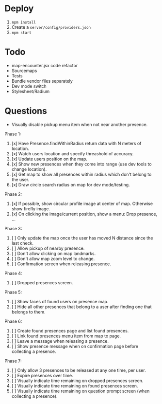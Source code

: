 # Deploy
1. ```npm install```
2. Create a ```server/config/providers.json```
3. ```npm start```

# Todo
- map-encounter.jsx code refactor
- Sourcemaps
- Tests
- Bundle vendor files separately
- Dev mode switch
- Stylesheet/Radium

# Questions
- Visually disable pickup menu item when not near another presence.

Phase 1:
1. [x] Have Presence.findWithinRadius return data with N meters of location.
2. [x] Watch users location and specify threashold of accuracy.
3. [x] Update users position on the map.
4. [x] Show new presences when they come into range (use dev tools to change location).
5. [x] Get map to show all presences within radius which don't belong to the user.
6. [x] Draw circle search radius on map for dev mode/testing.

Phase 2:
1. [x] If possible, show circular profile image at center of map. Otherwise show firefly image.
2. [x] On clicking the image/current position, show a menu: Drop presence, ...

Phase 3:
1. [ ] Only update the map once the user has moved N distance since the last check.
2. [ ] Allow pickup of nearby presence.
3. [ ] Don't allow clicking on map landmarks.
4. [ ] Don't allow map zoom level to change.
5. [ ] Confirmation screen when releasing presence.

Phase 4:
1. [ ] Dropped presences screen.

Phase 5:
1. [ ] Show faces of found users on presence map.
2. [ ] Hide all other presences that belong to a user after finding one that belongs to them.

Phase 6:
1. [ ] Create found presences page and list found presences.
2. [ ] Link found presences menu item from map to page.
3. [ ] Leave a message when releasing a presence.
4. [ ] Show presence message when on confirmation page before collecting a presence.

Phase 7:
1. [ ] Only allow 3 presences to be released at any one time, per user.
2. [ ] Expire presences over time.
3. [ ] Visually indicate time remaining on dropped presences screen.
4. [ ] Visually indicate time remaining on found presences screen.
5. [ ] Visually indicate time remaining on question prompt screen (when collecting a presence).